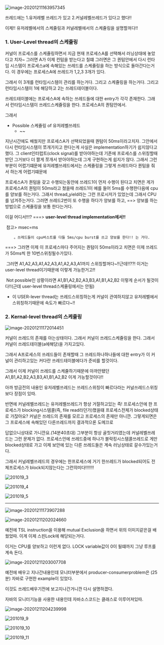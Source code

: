 

![image-20201211163957345](C:\Users\user\Desktop\md\os\201019mon\201019_1.png) 

쓰레드에는 1.유저레벨 쓰레드가 있고 2.커널레벨쓰레드가 있다고 했다!!

이제!! 유저레벨에서의 스케쥴링과 커널레벨에서의 스케쥴링을 설명할꺼다!!

### 1. User-Level thread의 스케쥴링

커널이 프로세스를 스케쥴링하면서 지금 현재 프로세스A를 선택해서 러닝상태에 놓았다고 치자~ 그러면 A가 이제 컨텀을 받는다고 칠떄 그러면은 그 퀀텀안에서 다시 런타임 시스템이 프로세스a에 속해있는 쓰레드를 스케쥴링을 하는 방식으로 돌아간다는거다. 이 경우에는 프로세스A에 쓰레드가 1,2,3 3개가 있다. 

그래서 이 3개를 런타임시스템이 관리를 하는거다. 그리고 스케쥴링을 하는거다. 그리고 런타임시스템이 1에 해당하고 2는 쓰레드테이블이다.

쓰레드테이블에는 프로세스A에 속하는 쓰레드들에 대한 entry가 각각 존재한다. 그래서 런타임시스템이  쓰레드스케쥴링을 한다. 프로세스A의 퀀텀안에서.

그래서

+ Possible 스케쥴링 of 유저레벨쓰레드
  + ~~



지난시간에도 배웠지만 프로세스A가 선택되었을때 퀀텀이 50ms이라고치자. 그안에서 다시 런타임시스템이 쪼개가지고 한다는게  사실은 implementation하기가 쉽지않다고 했다. 그 client인터럽트(clock signal)를 받아야하는데 기존에 프로세스를 스위칭할때 받던 그거보다 더 짤게 쪼개서 받아야하는데 그게 구현하는게 쉽지가 않다. 그래서 그런부분이 어렵기떄문에 유저레벨쓰레드에서는 스케쥴링을 그렇게 쓰레드마다 퀀텀을 줘서 하는게 어렵기떄문에 

프로세스A가 퀀텀을 갖고 수행되는동안에 쓰레드1이 먼저 수행이 된다고 치면은 게가 프로세스A의 퀀텀이 50ms라고 쳤을때 쓰레드1이 예를 들어 5ms를 수행한다음에 cpu를 양보를 하는거다. 그래서 thread_yield라는 그런 프로시저가 있었는데 그래서 CPU를 넘겨주는거다. 그러면 쓰레드2번이 또 수행을 하다가 양보를 하고, ==> 양보를 하는방법으로 스케쥴링을 보통 한다는거다.

 이걸 어디서!!!? ===> **user-level thread implementation에서!!**

​			참고> msec=ms

 		。쓰레드들이 cpu버스트를 다들 5ms/cpu burst를 쓰고 양보를 한다!! 는 거다.

===> 그러면 이제 이 프로세스마다 주어지는 퀀텀이 50ms이라고 치면은 이제 쓰레드가  50ms씩 한 10번스위칭될수가있다. 

​		그러면 A1,A2,A3,A1,A2,A3,A1,A2,A3,A1까지 스위칭할꺼다~!!근데!!??! 이거는 user-level thread이기때문에 이렇게 가능한거고!!

​		Not possible인 상황이라면 A1,B1,A2,B2,A3,B3,A1,B1,A2,B2 이렇게 순서가 될것이다!!(근데 user-level thread스케쥴링에서는 안됨)

+ 이 USER-lever thread는 쓰레드스위칭하는게 커널이 관여하지않고 유저레벨에서 스위칭하기때문에 속도가 빠르다~!!



### 2. Kernal-level thread의 스케쥴링

![image-20201211172014451](C:\Users\user\Desktop\md\os\201019mon\201019_2.png) 



커널이 쓰레드의 존재를 아는상태이다. 그래서 커널이 쓰레드스케쥴링을 한다. 그래서 커널이 쓰레드테이블(a에해당)을 가지고있다.

그래서 A프로세스의 쓰레드들이 존재할때 그 쓰레드하나하나들에 대한 entry가 이 커널이 관리하고있는 커다란 쓰레드테이블에다가 준비를 할것이다.

그래서  이제 커널이 쓰레드를 스케쥴하기때문에 아까안됐던  A1,B1,A2,B2,A3,B3,A1,B1,A2,B2 이게 가능할것이다!!

아까 방금전의 내용인 유저레벨쓰레드는 쓰레드스위칭이 빠르다라는 커널쓰레드스위칭보다 장점이 있따.

반면에 커널레벨쓰레드는 유저레벨쓰레드가 항상 거절하고있는 즉! 프로세스안에 한 프로세스가 blocking시스템콜(즉, file read라던가)했을떄 프로세스전체가 blocked상태로 가잖아요? 커널은 쓰레드의 존재를 모르고 프로세스의 존재만 아니깐. 그렇게되면은 그 프로세스에 속해있던 다른쓰레드까지 결과적으론 도메끄로

답없으니상대로 가니깐요.(14분40초대) 그부분이 항상 골칫거리였는데 커널레벨쓰레드는 그런 문제가 없다. 프로세스안에 쓰레드중에 하나가 블락킹시스템콜쓰레드로 게만 blocked상태로 가고 이제 보안에 있는 다른 쓰레드들은 계속 러닝상태로 갈수가있는거다. 

그래서 커널레벨쓰레드의 경우에는 한프로세스에 거기 한쓰레드가 blocked되어도 전체프로세스가 block되지않는다는 그런의미다!!!!!!!



![201019_3](C:\Users\user\Desktop\md\os\201019mon\201019_3.png)



![201019_4](C:\Users\user\Desktop\md\os\201019mon\201019_4.png)

![201019_5](C:\Users\user\Desktop\md\os\201019mon\201019_5.png)





-------------------



![image-20201211173907288](C:\Users\user\AppData\Roaming\Typora\typora-user-images\image-20201211173907288.png) 





![image-20201211202024660](C:\Users\user\Desktop\md\os\201019mon\201019_6.png) 

예전에  TSL instruction을 이용해 mutual Exclusion을 하면서 위의 이미지같은걸 배웠었따. 이게 이제 스핀Lock에 해당되는거다.

이거는 CPU를 양보하고 이런게 없다. LOCK variable값이 0이 될떄까지 그냥 루프를 계속 돈다. 

![image-20201211203007708](C:\Users\user\Desktop\md\os\201019mon\201019_7.png) 

예전에 배우고 지나간내용인데 모니터부분에서 producer-consumerproblem은 (25분)  자바로 구현한 example이 있었다.

이것도 쓰레드배우기전에 보고지나간거니깐 다시 설명하겠다.

자바의 모니터기능을 사용한 내용인데 자바소스코드는 클래스로 이루어져있따. 

![image-20201211204239998](C:\Users\user\Desktop\md\os\201019mon\201019_8.png) 

![201019_9](C:\Users\user\Desktop\md\os\201019mon\201019_9.jpg)

![201019_10](C:\Users\user\Desktop\md\os\201019mon\201019_10.jpg)

![201019_11](C:\Users\user\Desktop\md\os\201019mon\201019_11.jpg)











































